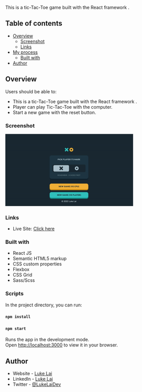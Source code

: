 
This is a tic-Tac-Toe game built with the React framework .

## Table of contents

- [Overview](#overview)
  - [Screenshot](#screenshot)
  - [Links](#links)
- [My process](#my-process)
  - [Built with](#built-with)
- [Author](#author)



## Overview

Users should be able to:

- This is a tic-Tac-Toe game built with the React framework . 
- Player can play Tic-Tac-Toe with the computer. 
- Start a new game with the reset button.

### Screenshot

<img src="./preview.gif" width="400" />


### Links

- Live Site: [Click here](https://steady-kelpie-2829ee.netlify.app/)

### Built with

- React JS
- Semantic HTML5 markup
- CSS custom properties
- Flexbox
- CSS Grid
- Sass/Scss

### Scripts

In the project directory, you can run:

#### `npm install`
#### `npm start`

Runs the app in the development mode.\
Open [http://localhost:3000](http://localhost:3000) to view it in your browser.

## Author

- Website - [Luke Lai](https://lukelai.tech/)
- LinkedIn - [Luke Lai](https://www.linkedin.com/in/luke-lai-309a3522b/)
- Twitter - [@LukeLaiDev](https://www.twitter.com/LukeLaiDev)

